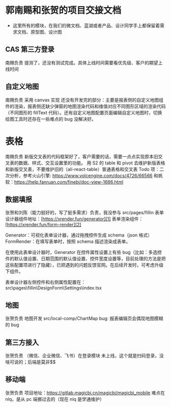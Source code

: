 # 郭南赐和张贺的项目交接文档

- 这里所有的模块，在我们的微文档、蓝湖或者产品、设计同学手上都保留着需求文档、原型图、设计图

## CAS 第三方登录

南赐负责
提测了，还没有测试完成。具体上线时间需要看优先级、客户的期望上线时间

## 自定义地图

南赐负责
采用 canvas 实现
还没有开发完的部分：主要是报表侧的自定义地图组件的渲染，报表侧还缺少弹窗的地图渲染代码和维值对应不同图形区域的渲染代码（不同图形的 fillText 代码）。还有自定义地图配置页面编辑自定义地图时，切换绘图工具时还存在一些难点的 bug 没解决好。

# 表格

南赐负责
新版交叉表的代码框架好了，客户需要的话，需要一点点实现原本旧交叉表的数据、样式、交互设置里的功能。
用 S2 的 table 和 pivot 去维护新版表格和新版交叉表，不要维护旧的（ali-react-table）普通表格和交叉表
Todo 项：二次分析，参考火山引擎: https://www.volcengine.com/docs/4726/66566 和帆软：https://help.fanruan.com/finebi/doc-view-1686.html

## 数据填报

张贺和刘陈（能力挺好的，写了挺多需求）负责，我没参与
src/pages/fillin
表单设计器组件地址：[https://xrender.fun/generator][1]
表单渲染组件：[https://xrender.fun/form-render][2]

Generator：可视化表单设计器，通过拖拽控件生成 schema（json 格式）
FormRender：在填写表单时，按照 schema 描述渲染成表单。

在使用此表单设计器时，Generator 在控件属性设置上有些 bug（比如：多选控件的默认值设置、日期范围的默认值设置、控件宽度设置等，目前处理的方法是把这些配置项进行了隐藏），已把遇到的问题反馈官网。在后续开发时，可考虑升级下组件。

表单设计器左侧控件和右侧属性配置在：src\pages\fillin\DesignForm\Settings\index.tsx

[1]: https://xrender.fun/generator
[2]: https://xrender.fun/form-render

## 地图

张贺负责
地图开发 src/local-comp/ChartMap
bug: 报表编辑页会偶现地图模糊的 bug

## 第三方接入

张贺负责
（微信、企业微信、飞书）在登录模块
未上线，这个就是扫码登录，没啥可说的；后端是莫非$$

## 移动端

张贺负责
项目地址：https://gitlab.magicbi.cn/magicbi/magicbi_mobile
难点在 nlq，是从 pc 端挪过去的（现在 nlq 是学通维护）
